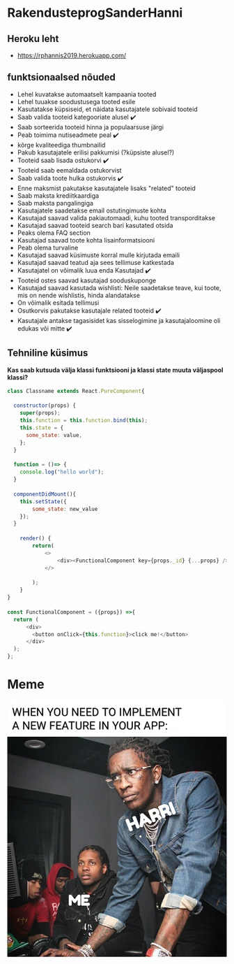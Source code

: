 # RakendusteprogSanderHanni

## Heroku leht

* https://rphannis2019.herokuapp.com/

## funktsionaalsed nõuded

* Lehel kuvatakse automaatselt kampaania tooted
* Lehel  tuuakse soodustusega tooted esile
* Kasutatakse küpsiseid, et näidata kasutajatele sobivaid tooteid
* Saab valida tooteid kategooriate alusel :heavy_check_mark:
* Saab sorteerida tooteid hinna ja populaarsuse järgi
* Peab toimima nutiseadmete peal :heavy_check_mark:
* kõrge kvaliteediga thumbnailid
* Pakub kasutajatele erilisi pakkumisi (?küpsiste alusel?)
* Tooteid saab lisada ostukorvi :heavy_check_mark:
* Tooteid saab eemaldada ostukorvist
* Saab valida toote hulka ostukorvis :heavy_check_mark:
* Enne maksmist pakutakse kasutajatele lisaks "related" tooteid
* Saab maksta krediitkaardiga
* Saab maksta pangalingiga
* Kasutajatele saadetakse email ostutingimuste kohta
* Kasutajad saavad valida pakiautomaadi, kuhu tooted transporditakse
* Kasutajad saavad tooteid search bari kasutated otsida
* Peaks olema FAQ section
* Kasutajad saavad toote kohta lisainformatsiooni
* Peab olema turvaline
* Kasutajad saavad küsimuste korral mulle kirjutada emaili
* Kasutajad saavad teatud aja sees tellimuse katkestada
* Kasutajatel on võimalik luua enda Kasutajad :heavy_check_mark:
* Tooteid ostes saavad kasutajad sooduskuponge
* Kasutajad saavad kasutada wishlisti: Neile saadetakse teave, kui toote, mis on nende wishlistis, hinda alandatakse
* On võimalik esitada tellimusi
* Osutkorvis pakutakse kasutajale related tooteid :heavy_check_mark:
* Kasutajale antakse tagasisidet kas sisselogimine ja kasutajaloomine oli edukas või mitte :heavy_check_mark:

## Tehniline küsimus

**Kas saab kutsuda välja klassi funktsiooni ja klassi state muuta väljaspool klassi?**

```javascript
class Classname extends React.PureComponent{

  constructor(props) {
    super(props);
    this.function = this.function.bind(this);
    this.state = {
      some_state: value,
    };
  }

  function = ()=> {
    console.log("hello world");
  }

  componentDidMount(){
    this.setState({
        some_state: new_value
    });
  }

    render() {
        return(
            <>     
                <div><FunctionalComponent key={props._id} {...props} /><div/>
            </>

        );
    }
}

const FunctionalComponent = ({props}) =>{
  return (
      <div>
        <button onClick={this.function}>click me!</button>
      </div>
  );
};
```

Meme
======

![meme](./public/img/meme.jpg)
